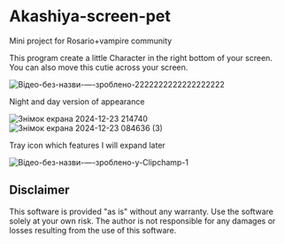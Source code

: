 # Akashiya-screen-pet
Mini project for Rosario+vampire community


This program create a little Character in the right bottom of your screen. You can also move this cutie 
across your screen.

![Відео-без-назви-—-зроблено-2222222222222222222](https://github.com/user-attachments/assets/bd62332e-701a-4fdb-aa00-cadbd07672c8)

Night and day version of appearance

![Знімок екрана 2024-12-23 214740](https://github.com/user-attachments/assets/912d2622-efb1-4f35-a5f4-36bf37830bad) ![Знімок екрана 2024-12-23 084636 (3)](https://github.com/user-attachments/assets/48e7ec3e-601c-4e4c-b7e5-0784fd20a831)

Tray icon which features I will expand later

![Відео-без-назви-—-зроблено-у-Clipchamp-_1_](https://github.com/user-attachments/assets/47f5f515-ab7a-453a-8210-712cc9e93f06)


## Disclaimer
This software is provided "as is" without any warranty. Use the software solely at your own risk. The author is not responsible for any damages or losses resulting from the use of this software.
